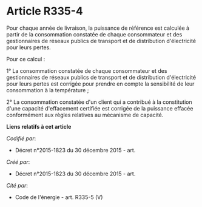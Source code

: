 # Article R335-4

Pour chaque année de livraison, la puissance de référence est calculée à partir de la consommation constatée de chaque
consommateur et des gestionnaires de réseaux publics de transport et de distribution d'électricité pour leurs pertes.

Pour ce calcul :

1° La consommation constatée de chaque consommateur et des gestionnaires de réseaux publics de transport et de distribution
d'électricité pour leurs pertes est corrigée pour prendre en compte la sensibilité de leur consommation à la température ;

2° La consommation constatée d'un client qui a contribué à la constitution d'une capacité d'effacement certifiée est corrigée
de la puissance effacée conformément aux règles relatives au mécanisme de capacité.

**Liens relatifs à cet article**

_Codifié par_:

  - Décret n°2015-1823 du 30 décembre 2015 - art.

_Créé par_:

  - Décret n°2015-1823 du 30 décembre 2015 - art.

_Cité par_:

  - Code de l'énergie - art. R335-5 (V)
